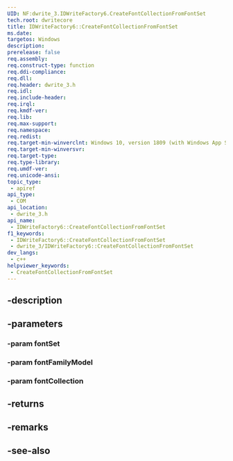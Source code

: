 ```yaml
---
UID: NF:dwrite_3.IDWriteFactory6.CreateFontCollectionFromFontSet
tech.root: dwritecore
title: IDWriteFactory6::CreateFontCollectionFromFontSet
ms.date: 
targetos: Windows
description: 
prerelease: false
req.assembly: 
req.construct-type: function
req.ddi-compliance: 
req.dll: 
req.header: dwrite_3.h
req.idl: 
req.include-header: 
req.irql: 
req.kmdf-ver: 
req.lib: 
req.max-support: 
req.namespace: 
req.redist: 
req.target-min-winverclnt: Windows 10, version 1809 (with Windows App SDK 0.5 or later)
req.target-min-winversvr: 
req.target-type: 
req.type-library: 
req.umdf-ver: 
req.unicode-ansi: 
topic_type:
 - apiref
api_type:
 - COM
api_location:
 - dwrite_3.h
api_name:
 - IDWriteFactory6::CreateFontCollectionFromFontSet
f1_keywords:
 - IDWriteFactory6::CreateFontCollectionFromFontSet
 - dwrite_3/IDWriteFactory6::CreateFontCollectionFromFontSet
dev_langs:
 - c++
helpviewer_keywords:
 - CreateFontCollectionFromFontSet
---
```


## -description

## -parameters

### -param fontSet

### -param fontFamilyModel

### -param fontCollection

## -returns

## -remarks

## -see-also

